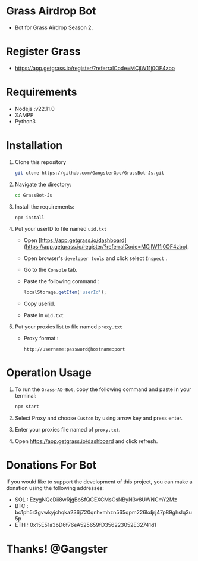 # Grass Airdrop Bot
   - Bot for Grass Airdrop Season 2.

# Register Grass 
- https://app.getgrass.io/register/?referralCode=MCjlW11j0OF4zbo


# Requirements
- Nodejs :v22.11.0
- XAMPP
- Python3


# Installation

1. Clone this repository 

   ```bash
   git clone https://github.com/GangsterGpc/GrassBot-Js.git
   ```

2. Navigate the directory:

   ```bash
   cd GrassBot-Js
   ```

3. Install the requirements:

   ```bash
   npm install
   ```

4. Put your userID to file named `uid.txt`

   - Open [https://app.getgrass.io/dashboard](https://app.getgrass.io/register/?referralCode=MCjlW11j0OF4zbo).
   - Open browser's `developer tools` and click select `Inspect` .
   - Go to the `Console` tab.
   - Paste the following command :

     ```javascript
     localStorage.getItem('userId');
     ```

   - Copy userid.
   - Paste in `uid.txt`


5. Put your proxies list to file named `proxy.txt`

   - Proxy format :

      ```text
      http://username:password@hostname:port
      ```

# Operation Usage

   1. To run the `Grass-AD-Bot`, copy the following command and paste in your terminal:

      ```bash
      npm start
      ```
   2. Select Proxy and choose `Custom` by using arrow key and press enter.
   3. Enter your proxies file named of `proxy.txt`.
   4. Open https://app.getgrass.io/dashboard and click refresh.

# Donations For Bot
If you would like to support the development of this project, you can make a donation using the following addresses:
- SOL : EzygNQeDii8wRjgBoSfQGEXCMsCsNByN3v8UWNCmY2Mz
- BTC : bc1ph5r3gvwkyjchqka236j720qnhxmhzn565qpm226kdjrj47p89ghslq3u5p
- ETH : 0x15E51a3bD6f76eA525659fD356223052E32741d1

# Thanks! @Gangster
